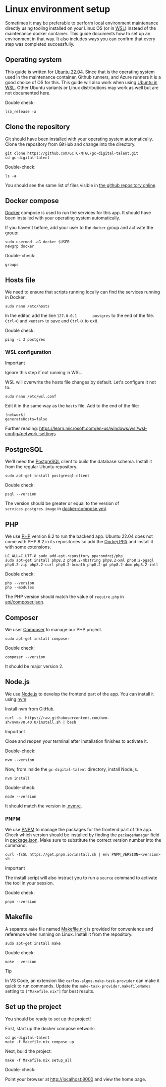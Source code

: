 # Linux environment setup

Sometimes it may be preferable to perform local environment maintenance directly using tooling installed on your Linux OS (or in [WSL](https://learn.microsoft.com/en-us/windows/wsl/about)) instead of the maintenance docker container. This guide documents how to set up an environment in that way. It also includes ways you can confirm that every step was completed successfully.

## Operating system

This guide is written for [Ubuntu 22.04](https://releases.ubuntu.com/jammy/). Since that is the operating system used in the maintenance container, Github runners, and Azure runners it is a good choice of OS for this. This guide will also work when using [Ubuntu in WSL](https://canonical-ubuntu-wsl.readthedocs-hosted.com/en/latest/guides/install-ubuntu-wsl2/). Other Ubuntu variants or Linux distributions may work as well but are not documented here.

Double check:

```
lsb_release -a
```

## Clone the repository

[Git](https://git-scm.com/) should have been installed with your operating system automatically. Clone the repository from GitHub and change into the directory.

```
git clone https://github.com/GCTC-NTGC/gc-digital-talent.git
cd gc-digital-talent
```

Double-check:

```
ls -a
```

You should see the same list of files visible in [the github repository online](https://github.com/GCTC-NTGC/gc-digital-talent).

## Docker compose

[Docker](https://www.docker.com/) compose is used to run the services for this app. It should have been installed with your operating system automatically.

If you haven't before, add your user to the `docker` group and activate the group:

```
sudo usermod -aG docker $USER
newgrp docker
```

Double-check:

```
groups
```

## Hosts file

We need to ensure that scripts running locally can find the services running in Docker.

```
sudo nano /etc/hosts
```

In the editor, add the line `127.0.0.1       postgres` to the end of the file. `Ctrl+O` and `<enter>` to save and `Ctrl+X` to exit.

Double check:

```
ping -c 3 postgres
```

### WSL configuration

> [!IMPORTANT]
> Ignore this step if not running in WSL.

WSL will overwrite the hosts file changes by default. Let's configure it not to.

```
sudo nano /etc/wsl.conf
```

Edit it in the same way as the `hosts` file. Add to the end of the file:

```
[network]
generateHosts=false
```

Further reading: https://learn.microsoft.com/en-us/windows/wsl/wsl-config#network-settings

## PostgreSQL

We'll need the [PostgreSQL](https://www.postgresql.org/) client to build the database schema. Install it from the regular Ubuntu repository.

```
sudo apt-get install postgresql-client
```

Double check:

```
psql --version
```

The version should be greater or equal to the version of `services.postgres.image` in [docker-compose.yml](https://github.com/GCTC-NTGC/gc-digital-talent/blob/main/docker-compose.yml).

## PHP

We use [PHP](https://www.php.net/) version 8.2 to run the backend app. Ubuntu 22.04 does not come with PHP 8.2 in its repositories so add the [Ondrej PPA](https://launchpad.net/~ondrej/+archive/ubuntu/php/) and install it with some extensions.

```
LC_ALL=C.UTF-8 sudo add-apt-repository ppa:ondrej/php
sudo apt-get install php8.2 php8.2-mbstring php8.2-xml php8.2-pgsql php8.2-zip php8.2-curl php8.2-bcmath php8.2-gd php8.2-dom php8.2-intl
```

Double check:

```
php --version
php --modules
```

The PHP version should match the value of `require.php` in [api/composer.json](https://github.com/GCTC-NTGC/gc-digital-talent/blob/main/api/composer.json).

## Composer

We user [Composer](https://getcomposer.org/) to manage our PHP project.

```
sudo apt-get install composer
```

Double check:

```
composer --version
```

It should be major version 2.

## Node.js

We use [Node.js](https://nodejs.org/en) to develop the frontend part of the app. You can install it using [nvm](https://github.com/nvm-sh/nvm).

Install nvm from GitHub.

```
curl -o- https://raw.githubusercontent.com/nvm-sh/nvm/v0.40.0/install.sh | bash
```

> [!IMPORTANT]
> Close and reopen your terminal after installation finishes to activate it.

Double-check:

```
nvm --version
```

Now, from inside the `gc-digital-talent` directory, install Node.js.

```
nvm install
```

Double-check:

```
node --version
```

It should match the version in [.nvmrc](https://github.com/GCTC-NTGC/gc-digital-talent/blob/main/.nvmrc).

### PNPM

We use [PNPM](https://pnpm.io/) to manage the packages for the frontend part of the app. Check which version should be installed by finding the `packageManager` field in [package.json](https://github.com/GCTC-NTGC/gc-digital-talent/blob/main/package.json). Make sure to substitute the correct version number into the command.

```
curl -fsSL https://get.pnpm.io/install.sh | env PNPM_VERSION=<version> sh -
```

> [!IMPORTANT]
> The install script will also instruct you to run a `source` command to activate the tool in your session.

Double check:

```
pnpm --version
```

## Makefile

A separate `make` file named [Makefile.nix](https://github.com/GCTC-NTGC/gc-digital-talent/blob/main/Makefile.nix) is provided for convenience and reference when running on Linux. Install it from the repository.

```
sudo apt-get install make
```

Double check:

```
make --version
```

> [!TIP]
> In VS Code, an extension like `carlos-algms.make-task-provider` can make it quick to run commands. Update the `make-task-provider.makefileNames` setting to `["Makefile.nix"]` for best results.

## Set up the project

You should be ready to set up the project!

First, start up the docker compose network:

```
cd gc-digital-talent
make -f Makefile.nix compose_up
```

Next, build the project:

```
make -f Makefile.nix setup_all
```

Double-check:

Point your browser at [http://localhost:8000](http://localhost:8000) and view the home page.
